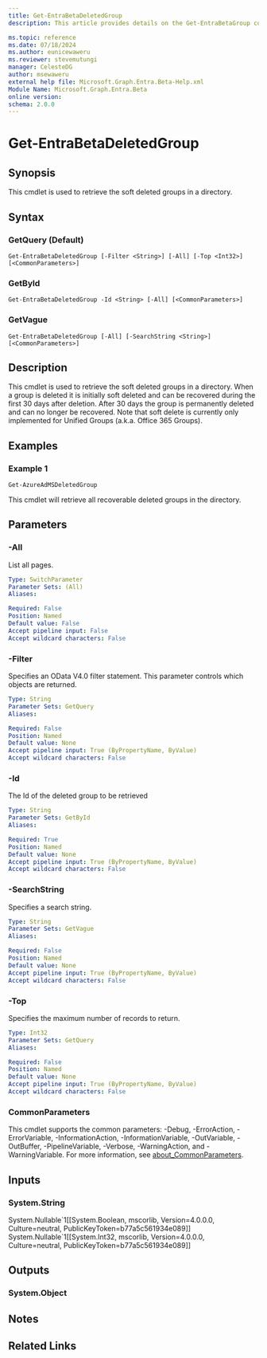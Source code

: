 ```yaml
---
title: Get-EntraBetaDeletedGroup
description: This article provides details on the Get-EntraBetaGroup command.

ms.topic: reference
ms.date: 07/18/2024
ms.author: eunicewaweru
ms.reviewer: stevemutungi
manager: CelesteDG
author: msewaweru
external help file: Microsoft.Graph.Entra.Beta-Help.xml
Module Name: Microsoft.Graph.Entra.Beta
online version:
schema: 2.0.0
---
```


# Get-EntraBetaDeletedGroup

## Synopsis
This cmdlet is used to retrieve the soft deleted groups in a directory.

## Syntax

### GetQuery (Default)
```
Get-EntraBetaDeletedGroup [-Filter <String>] [-All] [-Top <Int32>] [<CommonParameters>]
```

### GetById
```
Get-EntraBetaDeletedGroup -Id <String> [-All] [<CommonParameters>]
```

### GetVague
```
Get-EntraBetaDeletedGroup [-All] [-SearchString <String>] [<CommonParameters>]
```

## Description
This cmdlet is used to retrieve the soft deleted groups in a directory.
When a group is deleted it is initially soft deleted and can be recovered during the first 30 days after deletion.
After 30 days the group is permanently deleted and can no longer be recovered.
Note that soft delete is currently only implemented for Unified Groups (a.k.a.
Office 365 Groups).

## Examples

### Example 1
```
Get-AzureAdMSDeletedGroup
```

This cmdlet will retrieve all recoverable deleted groups in the directory.

## Parameters

### -All
List all pages.

```yaml
Type: SwitchParameter
Parameter Sets: (All)
Aliases:

Required: False
Position: Named
Default value: False
Accept pipeline input: False
Accept wildcard characters: False
```

### -Filter
Specifies an OData V4.0 filter statement.
This parameter controls which objects are returned.

```yaml
Type: String
Parameter Sets: GetQuery
Aliases:

Required: False
Position: Named
Default value: None
Accept pipeline input: True (ByPropertyName, ByValue)
Accept wildcard characters: False
```

### -Id
The Id of the deleted group to be retrieved

```yaml
Type: String
Parameter Sets: GetById
Aliases:

Required: True
Position: Named
Default value: None
Accept pipeline input: True (ByPropertyName, ByValue)
Accept wildcard characters: False
```

### -SearchString
Specifies a search string.

```yaml
Type: String
Parameter Sets: GetVague
Aliases:

Required: False
Position: Named
Default value: None
Accept pipeline input: True (ByPropertyName, ByValue)
Accept wildcard characters: False
```

### -Top
Specifies the maximum number of records to return.

```yaml
Type: Int32
Parameter Sets: GetQuery
Aliases:

Required: False
Position: Named
Default value: None
Accept pipeline input: True (ByPropertyName, ByValue)
Accept wildcard characters: False
```

### CommonParameters
This cmdlet supports the common parameters: -Debug, -ErrorAction, -ErrorVariable, -InformationAction, -InformationVariable, -OutVariable, -OutBuffer, -PipelineVariable, -Verbose, -WarningAction, and -WarningVariable. For more information, see [about_CommonParameters](https://go.microsoft.com/fwlink/?LinkID=113216).

## Inputs

### System.String
System.Nullable\`1\[\[System.Boolean, mscorlib, Version=4.0.0.0, Culture=neutral, PublicKeyToken=b77a5c561934e089\]\] System.Nullable\`1\[\[System.Int32, mscorlib, Version=4.0.0.0, Culture=neutral, PublicKeyToken=b77a5c561934e089\]\]

## Outputs

### System.Object
## Notes

## Related Links

